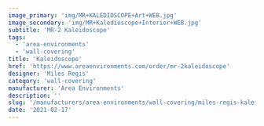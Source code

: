 ```yaml
---
image_primary: 'img/MR+KALEDIOSCOPE+Art+WEB.jpg'
image_secondary: 'img/MR+Kaledioscope+Interior+WEB.jpg'
subtitle: 'MR-2 Kaleidoscope'
tags:
  - 'area-environments'
  - 'wall-covering'
title: 'Kaleidoscope'
href: 'https://www.areaenvironments.com/order/mr-2kaleidoscope'
designer: 'Miles Regis'
category: 'wall-covering'
manufacturer: 'Area Environments'
description: ''
slug: '/manufacturers/area-environments/wall-covering/miles-regis-kaleidoscope'
date: '2021-02-17'
---
```

